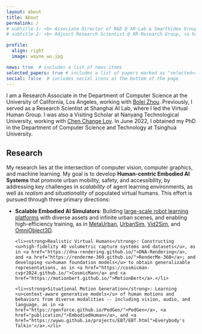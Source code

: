 ```yaml
---
layout: about
title: About
permalink: /
# subtitle-1: <b> Associate Director of R&D @ XR-Lab & SmartVideo Group, <a href='https://www.sensetime.com/en'>SenseTime Group Inc.</a></b>
# subtitle-2: <b> Adjunct Research Scientist @ XR-Research Group, <a href='https://www.shlab.org.cn/'>Shanghai AI Lab.</a></b>

profile:
  align: right
  image: wayne_wu.jpg

news: true  # includes a list of news items
selected_papers: true # includes a list of papers marked as "selected={true}"
social: false  # includes social icons at the bottom of the page
---
```


I am a Research Associate in the Department of Computer Science at the University of California, Los Angeles, working with [Bolei Zhou](https://boleizhou.github.io/).
Previously, I served as a Research Scientist at Shanghai AI Lab, where I led the Virtual Human Group.
I was also a Visiting Scholar at Nanyang Technological University, working with [Chen Change Loy](https://www.mmlab-ntu.com/person/ccloy/).
In June 2022, I obtained my PhD in the Department of Computer Science and Technology at Tsinghua University.

<div class="research">
  <h2>Research</h2>

  <p>My research lies at the intersection of computer vision, computer graphics, and machine learning. My goal is to develop <strong>Human-centric Embodied AI Systems</strong> that promote urban mobility, safety, and accessibility, by addressing key challenges in <em>scalability</em> of agent learning environments, as well as <em>realism</em> and <em>situationality</em> of populated virtual humans. This effort is pursued through three primary directions:</p>

  <ul>
    <li><strong>Scalable Embodied AI Simulators</strong>: Building <u>large-scale robot learning platforms</u> with diverse assets and infinite urban scenes, and enabling high-efficiency training, as in <a href="https://metadriverse.github.io/metaurban/">MetaUrban</a>, <a href="publication/">UrbanSim</a>, <a href="https://metadriverse.github.io/vid2sim/">Vid2Sim</a>, and <a href="https://omniobject3d.github.io/">OmniObject3D</a>.</li>

    <li><strong>Realistic Virtual Humans</strong>: Constructing <u>high-fidelity 4D volumetric capture systems and datasets</u>, as in <a href="https://dna-rendering.github.io/">DNA-Rendering</a>, and <a href="https://renderme-360.github.io/">RenderMe-360</a>; and developing <u>human foundation models</u> to obtain generalizable representations, as in <a href="https://cosmicman-cvpr2024.github.io/">CosmicMan</a> and <a href="https://motionbert.github.io/">MotionBert</a>.</li>

    <li><strong>Situational Motion Generation</strong>: Learning <u>context-aware generative models</u> of human motions and behaviors from diverse modalities -- including vision, audio, and language, as in <a href="https://genforce.github.io/PedGen/">PedGen</a>, <a href="publication/">EmbodiedHuman</a>, and <a href="https://wywu.github.io/projects/EBT/EBT.html">Everybody's Talkin'</a>.</li>
  </ul>
</div>
